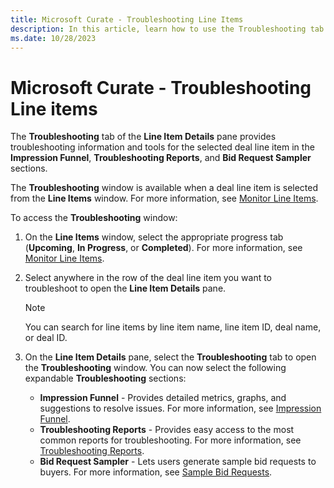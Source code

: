 ```yaml
---
title: Microsoft Curate - Troubleshooting Line Items 
description: In this article, learn how to use the Troubleshooting tab within the Line Item Details pane to troubleshoot a line item.
ms.date: 10/28/2023
---
```


# Microsoft Curate - Troubleshooting Line items

The **Troubleshooting** tab of the **Line Item Details** pane provides troubleshooting information and tools for the selected deal line item in the **Impression Funnel**, **Troubleshooting Reports**, and **Bid Request Sampler** sections.

The **Troubleshooting** window is available when a deal line item is selected from the **Line Items** window. For more information, see [Monitor Line Items](monitor-line-items.md).

To access the **Troubleshooting** window:

1. On the **Line Items** window, select the appropriate progress tab (**Upcoming**, **In Progress**, or **Completed**). For more information, see [Monitor Line Items](monitor-line-items.md).
1. Select anywhere in the row of the deal line item you want to troubleshoot to open the **Line Item Details** pane.

    > [!NOTE]
    > You can search for line items by line item name, line item ID, deal name, or deal ID.

1. On the **Line Item Details** pane, select the **Troubleshooting** tab to open the **Troubleshooting** window. You can now select the following expandable **Troubleshooting** sections:
    - **Impression Funnel** - Provides detailed metrics, graphs, and suggestions to resolve issues. For more information, see [Impression Funnel](curate-impression-funnel.md).
    - **Troubleshooting Reports** - Provides easy access to the most common reports for troubleshooting. For more information, see [Troubleshooting Reports](curate-troubleshooting-reports.md).
    - **Bid Request Sampler** - Lets users generate sample bid requests to buyers. For more information, see [Sample Bid Requests](curate-sample-bid-requests.md).
